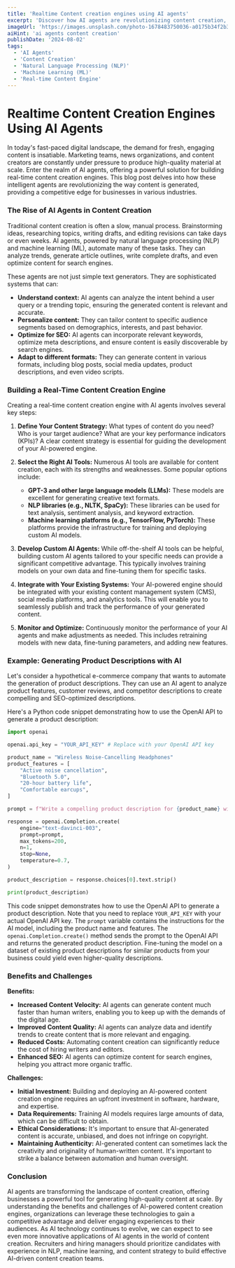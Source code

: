 ```yaml
---
title: 'Realtime Content creation engines using AI agents'
excerpt: 'Discover how AI agents are revolutionizing content creation, enabling real-time generation and increased content velocity. Learn to build your own AI-powered engine by defining strategy, selecting tools, developing custom agents, and integrating with existing systems. Explore benefits, challenges, and the future of AI in content.'
imageUrl: 'https://images.unsplash.com/photo-1678483750036-a0175b34f2b3?q=80&w=1200&h=600&fit=crop'
aiHint: 'ai agents content creation'
publishDate: '2024-08-02'
tags:
  - 'AI Agents'
  - 'Content Creation'
  - 'Natural Language Processing (NLP)'
  - 'Machine Learning (ML)'
  - 'Real-time Content Engine'
---
```


# Realtime Content Creation Engines Using AI Agents

In today's fast-paced digital landscape, the demand for fresh, engaging content is insatiable. Marketing teams, news organizations, and content creators are constantly under pressure to produce high-quality material at scale. Enter the realm of AI agents, offering a powerful solution for building real-time content creation engines. This blog post delves into how these intelligent agents are revolutionizing the way content is generated, providing a competitive edge for businesses in various industries.

### The Rise of AI Agents in Content Creation

Traditional content creation is often a slow, manual process. Brainstorming ideas, researching topics, writing drafts, and editing revisions can take days or even weeks. AI agents, powered by natural language processing (NLP) and machine learning (ML), automate many of these tasks. They can analyze trends, generate article outlines, write complete drafts, and even optimize content for search engines.

These agents are not just simple text generators. They are sophisticated systems that can:

*   **Understand context:** AI agents can analyze the intent behind a user query or a trending topic, ensuring the generated content is relevant and accurate.
*   **Personalize content:** They can tailor content to specific audience segments based on demographics, interests, and past behavior.
*   **Optimize for SEO:** AI agents can incorporate relevant keywords, optimize meta descriptions, and ensure content is easily discoverable by search engines.
*   **Adapt to different formats:** They can generate content in various formats, including blog posts, social media updates, product descriptions, and even video scripts.

### Building a Real-Time Content Creation Engine

Creating a real-time content creation engine with AI agents involves several key steps:

1.  **Define Your Content Strategy:** What types of content do you need? Who is your target audience? What are your key performance indicators (KPIs)? A clear content strategy is essential for guiding the development of your AI-powered engine.

2.  **Select the Right AI Tools:** Numerous AI tools are available for content creation, each with its strengths and weaknesses. Some popular options include:
    *   **GPT-3 and other large language models (LLMs):** These models are excellent for generating creative text formats.
    *   **NLP libraries (e.g., NLTK, SpaCy):** These libraries can be used for text analysis, sentiment analysis, and keyword extraction.
    *   **Machine learning platforms (e.g., TensorFlow, PyTorch):** These platforms provide the infrastructure for training and deploying custom AI models.

3.  **Develop Custom AI Agents:** While off-the-shelf AI tools can be helpful, building custom AI agents tailored to your specific needs can provide a significant competitive advantage. This typically involves training models on your own data and fine-tuning them for specific tasks.

4.  **Integrate with Your Existing Systems:** Your AI-powered engine should be integrated with your existing content management system (CMS), social media platforms, and analytics tools. This will enable you to seamlessly publish and track the performance of your generated content.

5.  **Monitor and Optimize:** Continuously monitor the performance of your AI agents and make adjustments as needed. This includes retraining models with new data, fine-tuning parameters, and adding new features.

### Example: Generating Product Descriptions with AI

Let's consider a hypothetical e-commerce company that wants to automate the generation of product descriptions. They can use an AI agent to analyze product features, customer reviews, and competitor descriptions to create compelling and SEO-optimized descriptions.

Here's a Python code snippet demonstrating how to use the OpenAI API to generate a product description:

```python
import openai

openai.api_key = "YOUR_API_KEY" # Replace with your OpenAI API key

product_name = "Wireless Noise-Cancelling Headphones"
product_features = [
    "Active noise cancellation",
    "Bluetooth 5.0",
    "20-hour battery life",
    "Comfortable earcups",
]

prompt = f"Write a compelling product description for {product_name} with the following features: {', '.join(product_features)}."

response = openai.Completion.create(
    engine="text-davinci-003",
    prompt=prompt,
    max_tokens=200,
    n=1,
    stop=None,
    temperature=0.7,
)

product_description = response.choices[0].text.strip()

print(product_description)
```

This code snippet demonstrates how to use the OpenAI API to generate a product description. Note that you need to replace `YOUR_API_KEY` with your actual OpenAI API key. The `prompt` variable contains the instructions for the AI model, including the product name and features. The `openai.Completion.create()` method sends the prompt to the OpenAI API and returns the generated product description. Fine-tuning the model on a dataset of existing product descriptions for similar products from your business could yield even higher-quality descriptions.

### Benefits and Challenges

**Benefits:**

*   **Increased Content Velocity:** AI agents can generate content much faster than human writers, enabling you to keep up with the demands of the digital age.
*   **Improved Content Quality:** AI agents can analyze data and identify trends to create content that is more relevant and engaging.
*   **Reduced Costs:** Automating content creation can significantly reduce the cost of hiring writers and editors.
*   **Enhanced SEO:** AI agents can optimize content for search engines, helping you attract more organic traffic.

**Challenges:**

*   **Initial Investment:** Building and deploying an AI-powered content creation engine requires an upfront investment in software, hardware, and expertise.
*   **Data Requirements:** Training AI models requires large amounts of data, which can be difficult to obtain.
*   **Ethical Considerations:** It's important to ensure that AI-generated content is accurate, unbiased, and does not infringe on copyright.
*   **Maintaining Authenticity:** AI-generated content can sometimes lack the creativity and originality of human-written content. It's important to strike a balance between automation and human oversight.

### Conclusion

AI agents are transforming the landscape of content creation, offering businesses a powerful tool for generating high-quality content at scale. By understanding the benefits and challenges of AI-powered content creation engines, organizations can leverage these technologies to gain a competitive advantage and deliver engaging experiences to their audiences. As AI technology continues to evolve, we can expect to see even more innovative applications of AI agents in the world of content creation. Recruiters and hiring managers should prioritize candidates with experience in NLP, machine learning, and content strategy to build effective AI-driven content creation teams.
